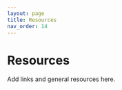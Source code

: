 ```yaml
---
layout: page
title: Resources
nav_order: 14
---
```


# Resources
Add links and general resources here.
